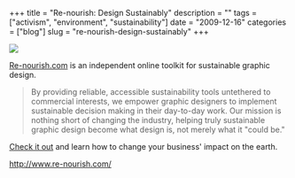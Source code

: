 +++
title = "Re-nourish: Design Sustainably"
description = ""
tags = ["activism", "environment", "sustainability"]
date = "2009-12-16"
categories = ["blog"]
slug = "re-nourish-design-sustainably"
+++



  <div class="notebook-screenshot"><a href="http://www.re-nourish.com/"><img src="//konigi.com/media/bluga/wt4b295874ef1e1_large.jpg"/></a></div><p><a href="http://www.re-nourish.com/">Re-nourish.com</a> is an independent online toolkit for sustainable graphic design.</p>

<p><blockquote>By providing reliable, accessible sustainability tools untethered to commercial interests, we empower graphic designers to implement sustainable decision making in their day-to-day work. Our mission is nothing short of changing the industry, helping truly sustainable graphic design become what design is, not merely what it &quot;could be.&quot;</blockquote></p>

<p><a href="http://www.re-nourish.com/">Check it out</a> and learn how to change your business' impact on the earth.</p>

    
  <a href="http://www.re-nourish.com/">http://www.re-nourish.com/</a>
